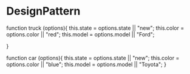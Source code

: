 DesignPattern
=============


function truck (options){
this.state = options.state || "new";
this.color = options.color || "red";
this.model = options.model || "Ford";

}

function car (options){
this.state = options.state || "new";
this.color = options.color || "blue";
this.model = options.model || "Toyota";
}

